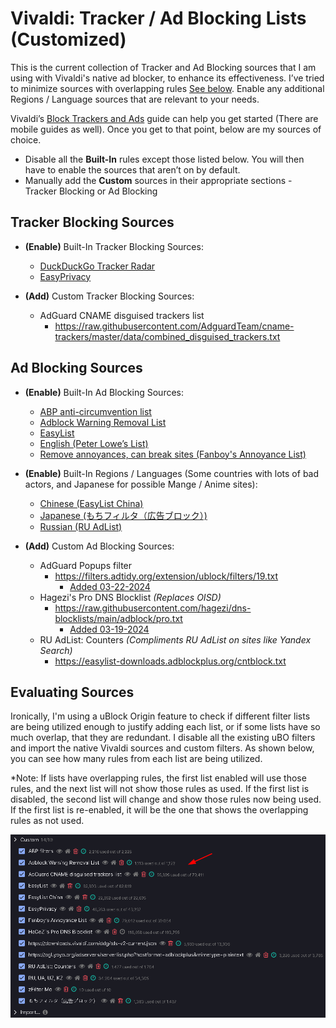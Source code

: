 # Vivaldi: Tracker / Ad Blocking Lists (Customized)
This is the current collection of Tracker and Ad Blocking sources that I am using with Vivaldi's native ad blocker, to enhance its effectiveness. I’ve tried to minimize sources with overlapping rules [See below](#evaluating-sources). Enable any additional Regions / Language sources that are relevant to your needs. 

Vivaldi’s [Block Trackers and Ads](https://help.vivaldi.com/desktop/privacy/tracking-and-ad-blocking/) guide can help you get started (There are mobile guides as well). Once you get to that point, below are my sources of choice.

- Disable all the **Built-In** rules except those listed below. You will then have to enable the sources that aren’t on by default.
- Manually add the **Custom** sources in their appropriate sections - Tracker Blocking or Ad Blocking

## Tracker Blocking Sources

- **(Enable)** Built-In Tracker Blocking Sources:
  - [DuckDuckGo Tracker Radar](https://downloads.vivaldi.com/ddg/tds-v2-current.json)
  - [EasyPrivacy](https://downloads.vivaldi.com/easylist/easyprivacy-current.txt)

- **(Add)** Custom Tracker Blocking Sources:
  - AdGuard CNAME disguised trackers list
    - https://raw.githubusercontent.com/AdguardTeam/cname-trackers/master/data/combined_disguised_trackers.txt
## Ad Blocking Sources

- **(Enable)** Built-In Ad Blocking Sources:
  - [ABP anti-circumvention list](https://downloads.vivaldi.com/lists/abp/abp-filters-anti-cv-current.txt)
  - [Adblock Warning Removal List](https://downloads.vivaldi.com/lists/abp/antiadblockfilters-current.txt)
  - [EasyList](https://downloads.vivaldi.com/easylist/easylist-current.txt)
  - [English (Peter Lowe’s List)](https://pgl.yoyo.org/adservers/serverlist.php?hostformat=adblockplus&mimetype=plaintext)
  - [Remove annoyances, can break sites (Fanboy's Annoyance List)](https://secure.fanboy.co.nz/fanboy-annoyance.txt)
- **(Enable)** Built-In Regions / Languages (Some countries with lots of bad actors, and Japanese for possible Mange / Anime sites):
  - [Chinese (EasyList China)](https://easylist-downloads.adblockplus.org/easylistchina.txt)
  - [Japanese (もちフィルタ（広告ブロック）)](https://raw.githubusercontent.com/eEIi0A5L/adblock_filter/master/mochi_filter.txt)
  - [Russian (RU AdList)](https://easylist-downloads.adblockplus.org/advblock.txt)

- **(Add)** Custom Ad Blocking Sources:
  - AdGuard Popups filter
    - https://filters.adtidy.org/extension/ublock/filters/19.txt
      - [Added 03-22-2024](https://github.com/dayvid3/Vivaldi-Tracker_Ad_Blocking_Lists-Customized/blob/main/CHANGELOG.md#12-03-22-2024)
  - Hagezi's Pro DNS Blocklist *(Replaces OISD)*
    - https://raw.githubusercontent.com/hagezi/dns-blocklists/main/adblock/pro.txt
      - [Added 03-19-2024](https://github.com/dayvid3/Vivaldi-Tracker_Ad_Blocking_Lists-Customized/blob/main/CHANGELOG.md#11-03-19-2024)
  - RU AdList: Counters *(Compliments RU AdList on sites like Yandex Search)*
    - https://easylist-downloads.adblockplus.org/cntblock.txt

## Evaluating Sources
Ironically, I'm using a uBlock Origin feature to check if different filter lists are being utilized enough to justify adding each list, or if some lists have so much overlap, that they are redundant.  I disable all the existing uBO filters and import the native Vivaldi sources and custom filters.  As shown below, you can see how many rules from each list are being utilized.

*Note: If lists have overlapping rules, the first list enabled will use those rules, and the next list will not show those rules as used.  If the first list is disabled, the second list will change and show those rules now being used.  If the first list is re-enabled, it will be the one that shows the overlapping rules as not used.

![Alt Text](Overlap_Check.png)
